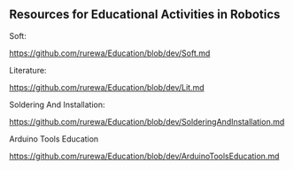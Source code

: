 ## Resources for Educational Activities in Robotics

Soft:

https://github.com/rurewa/Education/blob/dev/Soft.md

Literature:

https://github.com/rurewa/Education/blob/dev/Lit.md

Soldering And Installation:

https://github.com/rurewa/Education/blob/dev/SolderingAndInstallation.md

Arduino Tools Education

https://github.com/rurewa/Education/blob/dev/ArduinoToolsEducation.md

